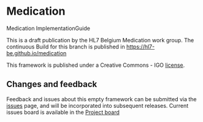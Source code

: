 # Medication

Medication ImplementationGuide

This is a draft publication by the HL7 Belgium Medication work group. 
The continuous Build for this branch is published in https://hl7-be.github.io/medication

This framework is published under a Creative Commons - IGO [license](LICENSE.md).

## Changes and feedback

Feedback and issues about this empty framework can be submitted via the [issues](issues) page, and will be incorporated into subsequent releases.
Current issues board is available in the [Project board](https://github.com/hl7-be/medication/projects/1)

 
